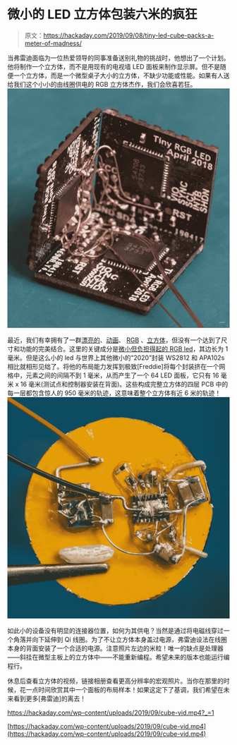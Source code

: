 # 微小的 LED 立方体包装六米的疯狂

> 原文：<https://hackaday.com/2019/09/08/tiny-led-cube-packs-a-meter-of-madness/>

当弗雷迪面临为一位热爱领导的同事准备送别礼物的挑战时，他想出了一个计划。他将制作一个立方体，而不是用现有的电视墙 LED 面板来制作显示屏。但不是随便一个立方体，而是一个微型桌子大小的立方体，不缺少功能或性能。如果有人送给我们这个小小的由线圈供电的 RGB 立方体杰作，我们会欣喜若狂。![](img/3197a6687ea4ae2e05847d866581334a.png)

最近，我们有幸拥有了一群[漂亮的](https://twitter.com/hackaday/status/1159267182267625472)、[动画](https://hackaday.com/2019/04/30/opengl-shaders-and-an-led-cube/)、 [RGB](https://hackaday.com/2019/07/07/epoxy-led-cube-looks-sleek-and-flashes-to-the-beat/) 、[立方体](https://hackaday.com/2019/04/26/resistance-is-futile-you-want-this-led-cube/)，但没有一个达到了尺寸和功能的完美结合。这里的关键成分是[微小但负担得起的 RGB led](https://lcsc.com/product-detail/_1010RGB_C158099.html)，其边长为 1 毫米。但是这么小的 led 与世界上其他微小的“2020”封装 WS2812 和 APA102s 相比就相形见绌了。将他的布局能力发挥到极致[Freddie]将每个封装挤在一个网格中，元素之间的间隔不到 1 毫米，从而产生了一个 64 LED 面板，它只有 16 毫米 x 16 毫米(测试点和控制器安装在背面)。这些构成完整立方体的四层 PCB 中的每一层都包含惊人的 950 毫米的轨迹，这意味着整个立方体有近 6 米的轨迹！![](img/36e1f92cc157804f38fde145ca820a8f.png)

如此小的设备没有明显的连接器位置，如何为其供电？当然是通过将电磁线穿过一个角落并向下延伸到 Qi 线圈。为了不让立方体本身盖过电源，弗雷迪设法在线圈本身的背面安装了一个合适的电源。注意照片左边的米粒！唯一的缺点是处理器——斜挂在微型主板上的立方体中——不能重新编程。希望未来的版本也能运行编程行。

休息后查看立方体的视频，链接相册查看更高分辨率的宏观照片。当你在那里的时候，花一点时间欣赏其中一个面板的布局样本！如果这定下了基调，我们希望在未来看到更多[弗雷迪]的离去！

 <https://hackaday.com/wp-content/uploads/2019/09/cube-vid.mp4?_=1>

[https://hackaday.com/wp-content/uploads/2019/09/cube-vid.mp4](https://hackaday.com/wp-content/uploads/2019/09/cube-vid.mp4)